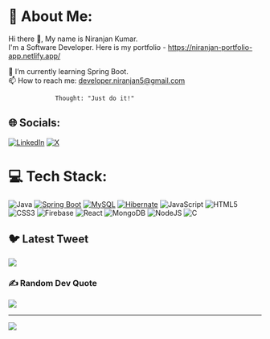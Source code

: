  # 💫 About Me:
Hi there 👋, My name is Niranjan Kumar. <br>
I'm a Software Developer.
Here is my portfolio - https://niranjan-portfolio-app.netlify.app/

🔭 I’m currently learning Spring Boot.<br>📫 How to reach me: developer.niranjan5@gmail.com

                 Thought: "Just do it!"


## 🌐 Socials:
[![LinkedIn](https://img.shields.io/badge/LinkedIn-0077B5?style=for-the-badge&logo=linkedin&logoColor=white)](https://www.linkedin.com/in/niranjan-kumar65/)  [![X](https://img.shields.io/badge/X-000000?style=for-the-badge&logo=x&logoColor=white)](https://https://x.com/NiranjanKr66)

# 💻 Tech Stack:
![Java](https://img.shields.io/badge/java-%23ED8B00.svg?style=for-the-badge&logo=java&logoColor=#FFFFFF) [![Spring Boot](https://img.shields.io/badge/Spring%20Boot-6DB33F?logo=springboot&logoColor=fff)](#) [![MySQL](https://img.shields.io/badge/MySQL-4479A1?logo=mysql&logoColor=fff)](#) [![Hibernate](https://img.shields.io/badge/Hibernate-59666C?logo=hibernate&logoColor=fff)](#) ![JavaScript](https://img.shields.io/badge/javascript-%23323330.svg?style=for-the-badge&logo=javascript&logoColor=%23F7DF1E) ![HTML5](https://img.shields.io/badge/html5-%23E34F26.svg?style=for-the-badge&logo=html5&logoColor=white) ![CSS3](https://img.shields.io/badge/css3-%231572B6.svg?style=for-the-badge&logo=css3&logoColor=white) ![Firebase](https://img.shields.io/badge/firebase-%23039BE5.svg?style=for-the-badge&logo=firebase) ![React](https://img.shields.io/badge/react-%2320232a.svg?style=for-the-badge&logo=react&logoColor=%2361DAFB) ![MongoDB](https://img.shields.io/badge/MongoDB-%234ea94b.svg?style=for-the-badge&logo=mongodb&logoColor=white) ![NodeJS](https://img.shields.io/badge/node.js-6DA55F?style=for-the-badge&logo=node.js&logoColor=white) ![C](https://img.shields.io/badge/C-00599C?style=for-the-badge&logo=c&logoColor=white)
<!--# 📊 GitHub Stats:
<!-- ![](https://github-readme-stats.vercel.app/api?username=Niranjan36&theme=dark&hide_border=false&include_all_commits=true&count_private=true)<br/> -->
<!-- ![](https://github-readme-streak-stats.herokuapp.com/?user=Niranjan36&theme=dark&hide_border=false)<br/> -->
<!-- ![](https://github-readme-stats.vercel.app/api/top-langs/?username=Niranjan36&theme=dark&hide_border=false&include_all_commits=true&count_private=true&layout=compact) -->

## 🐦 Latest Tweet
[![](https://gtce.itsvg.in/api?username=https://twitter.com/Niranjan2nd)](https://github.com/VishwaGauravIn/github-twitter-card-embed)

### ✍️ Random Dev Quote
![](https://quotes-github-readme.vercel.app/api?type=horizontal&theme=radical)

---
[![](https://visitcount.itsvg.in/api?id=Niranjan36&icon=0&color=0)](https://visitcount.itsvg.in)

<!-- Proudly created with GPRM ( https://gprm.itsvg.in ) -->
